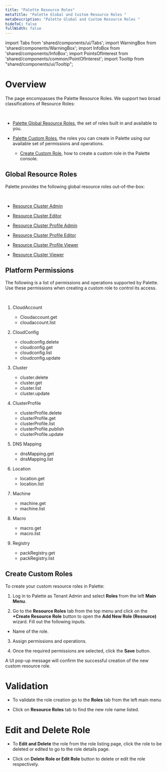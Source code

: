 ```yaml
---
title: "Palette Resource Roles"
metaTitle: "Palette Global and Custom Resource Roles "
metaDescription: "Palette Global and Custom Resource Roles "
hideToC: false
fullWidth: false
---
```


import Tabs from 'shared/components/ui/Tabs';
import WarningBox from 'shared/components/WarningBox';
import InfoBox from 'shared/components/InfoBox';
import PointsOfInterest from 'shared/components/common/PointOfInterest';
import Tooltip from "shared/components/ui/Tooltip";



# Overview

The page encompasses the Palette Resource Roles. We support two broad classifications of Resource Roles:

<br />

* [Palette Global Resource Roles](/clusters/cluster-management/cluster-tag-filter/global-cutome-rroles#globalresourceroles), the set of roles built in and available to you.


* [Palette Custom Roles](/clusters/cluster-management/cluster-tag-filter/global-cutome-rroles#customroles), the roles you can create in Palette using our available set of permissions and operations.
   * [Create Custom Role](/clusters/cluster-management/cluster-tag-filter/global-cutome-rroles#createcustomroles), how to create a custom role in the Palette console.


## Global Resource Roles 

Palette provides the following global resource roles out-of-the-box:

<br />

* [Resource Cluster Admin](/user-management/palette-rbac/project-scope-roles-permissions#clusteradmin)


* [Resource Cluster Editor](/user-management/palette-rbac/project-scope-roles-permissions#clustereditor)


* [Resource Cluster Profile Admin](/user-management/palette-rbac/project-scope-roles-permissions#clusterprofileadmin)


* [Resource Cluster Profile Editor](/user-management/palette-rbac/project-scope-roles-permissions#clusterprofileeditor)


* [Resource Cluster Profile Viewer](/user-management/palette-rbac/project-scope-roles-permissions#clusterprofileviewer)


* [Resource Cluster Viewer](/user-management/palette-rbac/project-scope-roles-permissions#clusterviewer)



##  Platform Permissions



The following is a list of permissions and operations supported by Palette. Use these permissions when creating a custom role to control its access.

<br />

1. CloudAccount
   * Cloudaccount.get
   * cloudaccount.list


2. CloudConfig  
   * cloudconfig.delete  
   * cloudconfig.get  
   * cloudconfig.list  
   * cloudconfig.update


 3. Cluster  
    * cluster.delete  
    * cluster.get  
    * cluster.list  
    * cluster.update
   

4. ClusterProfile  
   * clusterProfile.delete  
   * clusterProfile.get  
   * clusterProfile.list  
   * clusterProfile.publish  
   * clusterProfile.update
   

5. DNS Mapping  
   * dnsMapping.get  
   * dnsMapping.list
  

6. Location  
   * location.get  
   * location.list


7.  Machine  
    * machine.get  
    * machine.list


8.  Macro  
    * macro.get  
    * macro.list


9.  Registry  
    * packRegistry.get  
    * packRegistry.list


## Create Custom Roles

To create your custom resource roles in Palette:

1.  Log in to Palette as Tenant Admin and select **Roles** from the left **Main Menu**.


2. Go to the **Resource Roles** tab from the top menu and click on the **+Create Resource Role** button to open the **Add New Role (Resource)** wizard. Fill out the following inputs.
  * Name of the role.
  3. Assign permissions and operations.


4. Once the required permissions are selected, click the **Save** button.


A UI pop-up message will confirm the successful creation of the new custom resource role.


# Validation


* To validate the role creation go to the **Roles** tab from the left main menu


*  Click on **Resource Roles** tab to find the new role name listed.


# Edit and Delete Role


* To **Edit and Delete** the role from the role listing page, click the role to be deleted or edited to go to the role details page.


* Click on **Delete Role or Edit Role** button to delete or edit the role respectively.






